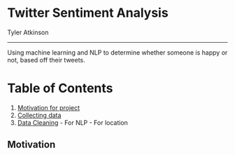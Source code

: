 # Twitter Sentiment Analysis  
  
Tyler Atkinson
  
---
Using machine learning and NLP to determine whether someone is happy or not, based off their tweets.

# Table of Contents
  1. [Motivation for project](#motivation)
  2. [Collecting data](#data)
  3. [Data Cleaning](#cleaning)
    - For NLP
    - For location
  
## Motivation
    
